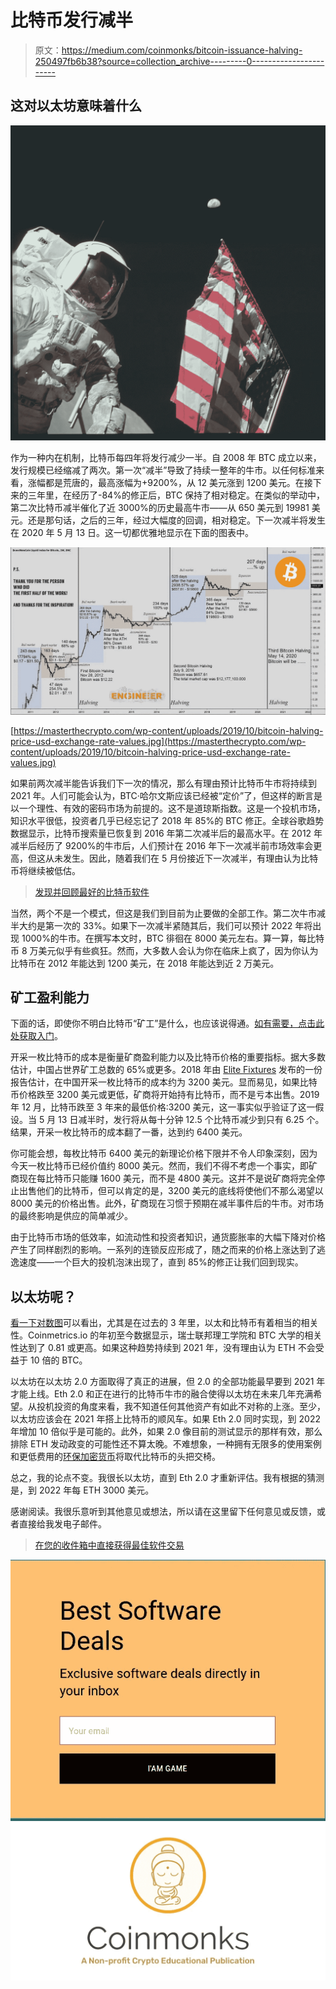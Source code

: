 # 比特币发行减半

> 原文：<https://medium.com/coinmonks/bitcoin-issuance-halving-250497fb6b38?source=collection_archive---------0----------------------->

## 这对以太坊意味着什么

![](img/c55b990390688ebaeb33abb1021ebc41.png)

作为一种内在机制，比特币每四年将发行减少一半。自 2008 年 BTC 成立以来，发行规模已经缩减了两次。第一次“减半”导致了持续一整年的牛市。以任何标准来看，涨幅都是荒唐的，最高涨幅为+9200%，从 12 美元涨到 1200 美元。在接下来的三年里，在经历了-84%的修正后，BTC 保持了相对稳定。在类似的举动中，第二次比特币减半催化了近 3000%的历史最高牛市——从 650 美元到 19981 美元。还是那句话，之后的三年，经过大幅度的回调，相对稳定。下一次减半将发生在 2020 年 5 月 13 日。这一切都优雅地显示在下面的图表中。

![](img/718452438f266f9c607f59e5d1c6a267.png)

[https://masterthecrypto.com/wp-content/uploads/2019/10/bitcoin-halving-price-usd-exchange-rate-values.jpg](https://masterthecrypto.com/wp-content/uploads/2019/10/bitcoin-halving-price-usd-exchange-rate-values.jpg)

如果前两次减半能告诉我们下一次的情况，那么有理由预计比特币牛市将持续到 2021 年。人们可能会认为，BTC·哈尔文斯应该已经被“定价”了，但这样的断言是以一个理性、有效的密码市场为前提的。这不是道琼斯指数。这是一个投机市场，知识水平很低，投资者几乎已经忘记了 2018 年 85%的 BTC 修正。全球谷歌趋势数据显示，比特币搜索量已恢复到 2016 年第二次减半后的最高水平。在 2012 年减半后经历了 9200%的牛市后，人们预计在 2016 年下一次减半前市场效率会更高，但这从未发生。因此，随着我们在 5 月份接近下一次减半，有理由认为比特币将继续被低估。

> [发现并回顾最好的比特币软件](https://coincodecap.com)

当然，两个不是一个模式，但这是我们到目前为止要做的全部工作。第二次牛市减半大约是第一次的 33%。如果下一次减半紧随其后，我们可以预计 2022 年将出现 1000%的牛市。在撰写本文时，BTC 徘徊在 8000 美元左右。算一算，每比特币 8 万美元似乎有些疯狂。然而，大多数人会认为你在临床上疯了，因为你认为比特币在 2012 年能达到 1200 美元，在 2018 年能达到近 2 万美元。

## 矿工盈利能力

下面的话，即使你不明白比特币“矿工”是什么，也应该说得通。[如有需要，点击此处获取入门](https://spectrum.ieee.org/computing/networks/ethereum-plans-to-cut-its-absurd-energy-consumption-by-99-percent)。

开采一枚比特币的成本是衡量矿商盈利能力以及比特币价格的重要指标。据大多数估计，中国占世界矿工总数的 65%或更多。2018 年由 [Elite Fixtures](https://www.elitefixtures.com/blog/post/2683/bitcoin-mining-costs-by-country/) 发布的一份报告估计，在中国开采一枚比特币的成本约为 3200 美元。显而易见，如果比特币价格跌至 3200 美元或更低，矿商将开始持有比特币，而不是亏本出售。2019 年 12 月，比特币跌至 3 年来的最低价格:3200 美元，这一事实似乎验证了这一假设。当 5 月 13 日减半时，发行将从每十分钟 12.5 个比特币减少到只有 6.25 个。结果，开采一枚比特币的成本翻了一番，达到约 6400 美元。

你可能会想，每枚比特币 6400 美元的新理论价格下限并不令人印象深刻，因为今天一枚比特币已经价值约 8000 美元。然而，我们不得不考虑一个事实，即矿商现在每比特币只能赚 1600 美元，而不是 4800 美元。这并不是说矿商将完全停止出售他们的比特币，但可以肯定的是，3200 美元的底线将使他们不那么渴望以 8000 美元的价格出售。此外，矿商现在习惯于预期在减半事件后的牛市。对市场的最终影响是供应的简单减少。

由于比特币市场的低效率，如流动性和投资者知识，通货膨胀率的大幅下降对价格产生了同样剧烈的影响。一系列的连锁反应形成了，随之而来的价格上涨达到了逃逸速度——一个巨大的投机泡沫出现了，直到 85%的修正让我们回到现实。

## 以太坊呢？

[看一下对数图](https://bitinfocharts.com/comparison/price-btc-eth.html#log)可以看出，尤其是在过去的 3 年里，以太和比特币有着相当的相关性。Coinmetrics.io 的年初至今数据显示，瑞士联邦理工学院和 BTC 大学的相关性达到了 0.81 或更高。如果这种趋势持续到 2021 年，没有理由认为 ETH 不会受益于 10 倍的 BTC。

以太坊在以太坊 2.0 方面取得了真正的进展，但 2.0 的全部功能最早要到 2021 年才能上线。Eth 2.0 和正在进行的比特币牛市的融合使得以太坊在未来几年充满希望。从投机投资的角度来看，我不知道任何其他资产有如此不对称的上涨。至少，以太坊应该会在 2021 年搭上比特币的顺风车。如果 Eth 2.0 同时实现，到 2022 年增加 10 倍似乎是可能的。此外，如果 2.0 像目前的测试显示的那样有效，那么排除 ETH 发动政变的可能性还不算太晚。不难想象，一种拥有无限多的使用案例和更低费用的[环保加密货币](https://spectrum.ieee.org/computing/networks/ethereum-plans-to-cut-its-absurd-energy-consumption-by-99-percent)将取代比特币的头把交椅。

总之，我的论点不变。我很长以太坊，直到 Eth 2.0 才重新评估。我有根据的猜测是，到 2022 年每 ETH 3000 美元。

感谢阅读。我很乐意听到其他意见或想法，所以请在这里留下任何意见或反馈，或者直接给我发电子邮件。

> [在您的收件箱中直接获得最佳软件交易](https://coincodecap.com/?utm_source=coinmonks)

[![](img/7c0b3dfdcbfea594cc0ae7d4f9bf6fcb.png)](https://coincodecap.com/?utm_source=coinmonks)[![](img/a06b758bdcc47dca7c2504f298674d87.png)](https://coincodecap.com)